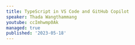 ```yaml
---
title: TypeScript in VS Code and GitHub Copilot
speaker: Thada Wangthammang
youtube: ccImhwmp0Ak
managed: true
published: '2023-05-18'
---
```

